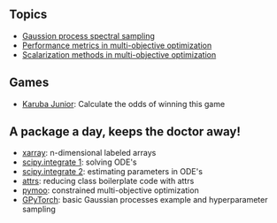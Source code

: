 ## Topics
* [Gaussion process spectral sampling](topics/GP_spectral_sampling.ipynb)
* [Performance metrics in multi-objective optimization](topics/multiobjective_metrics.ipynb)
* [Scalarization methods in multi-objective optimization](topics/multiobjective_scalarization.ipynb)

## Games
* [Karuba Junior](games/karuba-junior.ipynb): Calculate the odds of winning this game

## A package a day, keeps the doctor away!
* [xarray](packages/xarray.ipynb): n-dimensional labeled arrays
* [scipy.integrate 1](packages/scipy_ODE.ipynb): solving ODE's
* [scipy.integrate 2](packages/scipy_ODE_parameter_estimation.ipynb): estimating parameters in ODE's
* [attrs](packages/attrs.ipynb): reducing class boilerplate code with attrs
* [pymoo](packages/pymoo.ipynb): constrained multi-objective optimization
* [GPyTorch](packages/gpytorch.ipynb): basic Gaussian processes example and hyperparameter sampling
